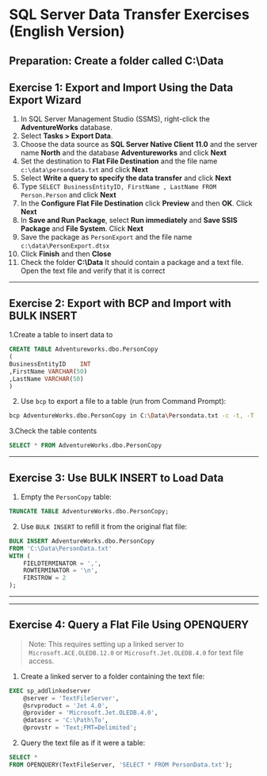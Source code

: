# SQL Server Data Transfer Exercises (English Version)

## Preparation: Create a folder called C:\Data

## Exercise 1: Export and Import Using the Data Export Wizard

1. In SQL Server Management Studio (SSMS), right-click the **AdventureWorks** database.
2. Select **Tasks > Export Data**.
3. Choose the data source as **SQL Server Native Client 11.0** and the server name **North** and the database **Adventureworks** and click **Next**
4. Set the destination to **Flat File Destination** and the file name `c:\data\persondata.txt` and click **Next**
5. Select **Write a query to specify the data transfer** and click **Next**
6. Type `SELECT BusinessEntityID, FirstName , LastName FROM Person.Person` and click **Next**
7. In the **Configure Flat File Destination** click **Preview** and then  **OK**. Click **Next**
8. In **Save and Run Package**, select  **Run immediately** and **Save SSIS Package** and **File System**. Click **Next** 
9. Save the package as `PersonExport` and the file name `c:\data\PersonExport.dtsx`
10. Click **Finish** and then **Close**
11. Check the folder **C:\Data** It should contain a package and a text file. Open the text file and verify that it is correct


---

## Exercise 2: Export with BCP and Import with BULK INSERT

1.Create a table to insert data to

```sql
CREATE TABLE Adventureworks.dbo.PersonCopy
(
BusinessEntityID    INT
,FirstName VARCHAR(50)
,LastName VARCHAR(50)
)
```

2. Use `bcp` to export a file to a table (run from Command Prompt):

```bash
bcp AdventureWorks.dbo.PersonCopy in C:\Data\Persondata.txt -c -t, -T -S localhost
```

3.Check the table contents

```sql
SELECT * FROM AdventureWorks.dbo.PersonCopy
```
---



## Exercise 3: Use BULK INSERT to Load Data

1. Empty the `PersonCopy` table:

```sql
TRUNCATE TABLE AdventureWorks.dbo.PersonCopy;
```

2. Use `BULK INSERT` to refill it from the original flat file:

```sql
BULK INSERT AdventureWorks.dbo.PersonCopy
FROM 'C:\Data\PersonData.txt'
WITH (
    FIELDTERMINATOR = ',',
    ROWTERMINATOR = '\n',
    FIRSTROW = 2
);
```

---



---

## Exercise 4: Query a Flat File Using OPENQUERY

> Note: This requires setting up a linked server to `Microsoft.ACE.OLEDB.12.0` or `Microsoft.Jet.OLEDB.4.0` for text file access.

1. Create a linked server to a folder containing the text file:

```sql
EXEC sp_addlinkedserver
    @server = 'TextFileServer',
    @srvproduct = 'Jet 4.0',
    @provider = 'Microsoft.Jet.OLEDB.4.0',
    @datasrc = 'C:\Path\To',
    @provstr = 'Text;FMT=Delimited';
```

2. Query the text file as if it were a table:

```sql
SELECT *
FROM OPENQUERY(TextFileServer, 'SELECT * FROM PersonData.txt');
```

